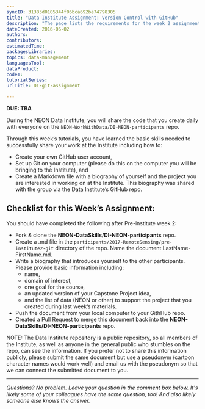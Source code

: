 ```yaml
---
syncID: 31383d0105344f06bca692be74798305 
title: "Data Institute Assignment: Version Control with GitHub"
description: "The page lists the requirements for the week 2 assignment."
dateCreated: 2016-06-02
authors:
contributors:
estimatedTime:
packagesLibraries:
topics: data-management 
languagesTool:  
dataProduct: 
code1:
tutorialSeries:
urlTitle: DI-git-assignment

---
```


**DUE: TBA**

During the NEON Data Institute, you will share the code that you create daily
with everyone on the `NEON-WorkWithData/DI-NEON-participants` repo.

Through this week’s tutorials, you have learned the basic skills needed to
successfully share your work at the Institute including how to:

* Create your own GitHub user account,
* Set up Git on your computer (please do this on the computer you will be 
bringing to the Institute), and
* Create a Markdown file with a biography of yourself and the project you are 
interested in working on at the Institute. This biography was shared with the 
group via the Data Institute’s GitHub repo.

## Checklist for this Week’s Assignment:

You should have completed the following after Pre-institute week 2:

* Fork & clone the **NEON-DataSkills/DI-NEON-participants** repo.
* Create a .md file in the `participants/2017-RemoteSensing/pre-institute2-git` directory of the
repo. Name the document LastName-FirstName.md.
* Write a biography that introduces yourself to the other participants. Please
provide basic information including:
  + name,
  + domain of interest,
  + one goal for the course,
  + an updated version of your Capstone Project idea,
  + and the list of data (NEON or other) to support the project that you created
during last week’s materials.
* Push the document from your local computer to your GithHub repo.
* Created a Pull Request to merge this document back into the
**NEON-DataSkills/DI-NEON-participants** repo.

NOTE: The Data Institute repository is a public repository, so all members of
the Institute, as well as anyone in the general public who stumbles on the repo,
can see the information. If you prefer not to share this information publicly,
please submit the same document but use a pseudonym (cartoon character names
would work well) and email us with the pseudonym so that we can connect the
submitted document to you.

****

*Questions? No problem. Leave your question in the comment box below.
It's likely some of your colleagues have the same question, too! And also
likely someone else knows the answer.*
